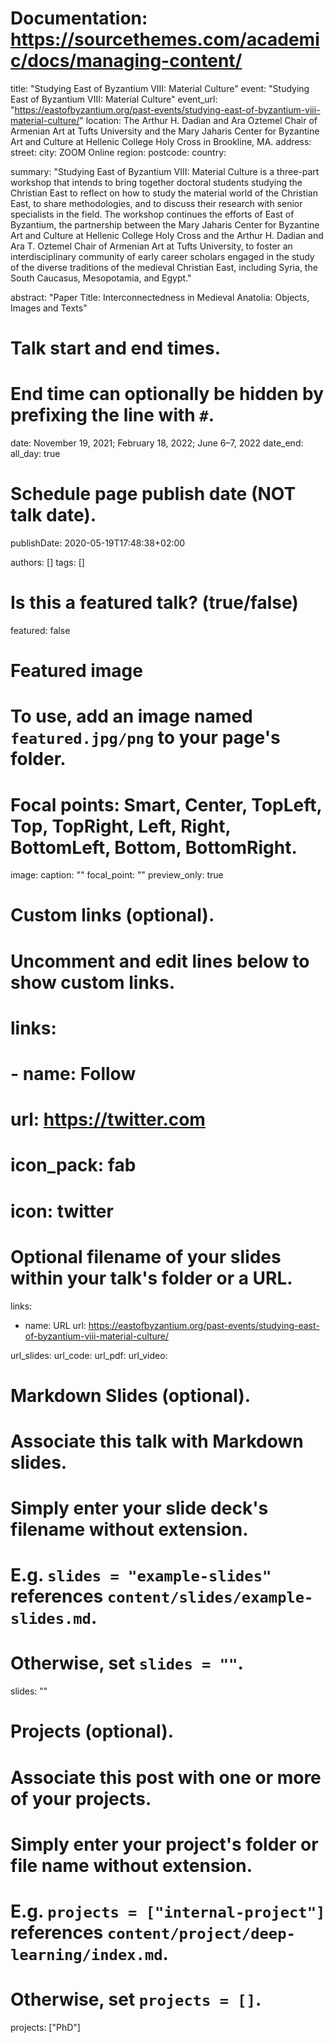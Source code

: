 # Documentation: https://sourcethemes.com/academic/docs/managing-content/

title: "Studying East of Byzantium VIII: Material Culture"
event: "Studying East of Byzantium VIII: Material Culture"
event_url: "https://eastofbyzantium.org/past-events/studying-east-of-byzantium-viii-material-culture/"
location: The Arthur H. Dadian and Ara Oztemel Chair of Armenian Art at Tufts University and the Mary Jaharis Center for Byzantine Art and Culture at Hellenic College Holy Cross in Brookline, MA.
address:
  street: 
  city: ZOOM Online
  region: 
  postcode:
  country: 

summary: "Studying East of Byzantium VIII: Material Culture is a three-part workshop that intends to bring together doctoral students studying the Christian East to reflect on how to study the material world of the Christian East, to share methodologies, and to discuss their research with senior specialists in the field. The workshop continues the efforts of East of Byzantium, the partnership between the Mary Jaharis Center for Byzantine Art and Culture at Hellenic College Holy Cross and the Arthur H. Dadian and Ara T. Oztemel Chair of Armenian Art at Tufts University, to foster an interdisciplinary community of early career scholars engaged in the study of the diverse traditions of the medieval Christian East, including Syria, the South Caucasus, Mesopotamia, and Egypt."

abstract: "Paper Title: Interconnectedness in Medieval Anatolia: Objects, Images and Texts"

# Talk start and end times.
#   End time can optionally be hidden by prefixing the line with `#`.
date: November 19, 2021; February 18, 2022; June 6–7, 2022
date_end: 
all_day: true

# Schedule page publish date (NOT talk date).
publishDate: 2020-05-19T17:48:38+02:00

authors: []
tags: []

# Is this a featured talk? (true/false)
featured: false

# Featured image
# To use, add an image named `featured.jpg/png` to your page's folder.
# Focal points: Smart, Center, TopLeft, Top, TopRight, Left, Right, BottomLeft, Bottom, BottomRight.
image:
  caption: ""
  focal_point: ""
  preview_only: true

# Custom links (optional).
#   Uncomment and edit lines below to show custom links.
# links:
# - name: Follow
#   url: https://twitter.com
#   icon_pack: fab
#   icon: twitter

# Optional filename of your slides within your talk's folder or a URL.
links:
- name: URL
  url: https://eastofbyzantium.org/past-events/studying-east-of-byzantium-viii-material-culture/

url_slides:
url_code: 
url_pdf: 
url_video:



# Markdown Slides (optional).
#   Associate this talk with Markdown slides.
#   Simply enter your slide deck's filename without extension.
#   E.g. `slides = "example-slides"` references `content/slides/example-slides.md`.
#   Otherwise, set `slides = ""`.
slides: ""

# Projects (optional).
#   Associate this post with one or more of your projects.
#   Simply enter your project's folder or file name without extension.
#   E.g. `projects = ["internal-project"]` references `content/project/deep-learning/index.md`.
#   Otherwise, set `projects = []`.
projects: ["PhD"]
